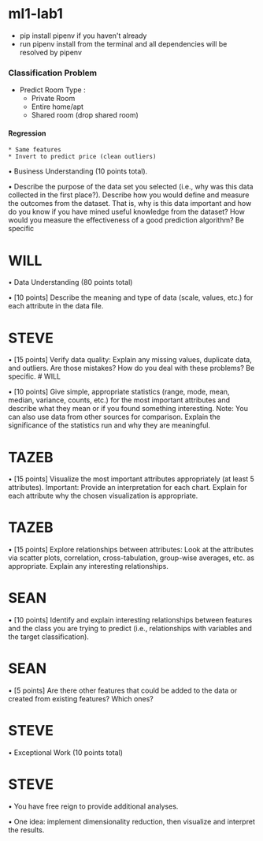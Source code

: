 # ml1-lab1

- pip install pipenv if you haven't already
- run pipenv install from the terminal and all dependencies will be resolved by pipenv

### Classification Problem

- Predict Room Type :
    * Private Room 
    * Entire home/apt
    * Shared room (drop shared room)
    
#### Regression 
    * Same features
    * Invert to predict price (clean outliers)

• Business Understanding (10 points total).
    
• Describe the purpose of the data set you selected (i.e., why was this data collected in
the first place?). Describe how you would define and measure the outcomes from the
dataset. That is, why is this data important and how do you know if you have mined
useful knowledge from the dataset? How would you measure the effectiveness of a
good prediction algorithm? Be specific
   
   # WILL
   
• Data Understanding (80 points total)

• [10 points] Describe the meaning and type of data (scale, values, etc.) for each
attribute in the data file.
  # STEVE
• [15 points] Verify data quality: Explain any missing values, duplicate data, and outliers.
Are those mistakes? How do you deal with these problems? Be specific.
    # WILL

• [10 points] Give simple, appropriate statistics (range, mode, mean, median, variance,
counts, etc.) for the most important attributes and describe what they mean or if you
found something interesting. Note: You can also use data from other sources for
comparison. Explain the significance of the statistics run and why they are meaningful.
  # TAZEB
• [15 points] Visualize the most important attributes appropriately (at least 5 attributes).
Important: Provide an interpretation for each chart. Explain for each attribute why the
chosen visualization is appropriate.
 # TAZEB
• [15 points] Explore relationships between attributes: Look at the attributes via scatter
plots, correlation, cross-tabulation, group-wise averages, etc. as appropriate. Explain
any interesting relationships.
  # SEAN
• [10 points] Identify and explain interesting relationships between features and the class
you are trying to predict (i.e., relationships with variables and the target classification).
  # SEAN
• [5 points] Are there other features that could be added to the data or created from
existing features? Which ones?
   # STEVE
• Exceptional Work (10 points total)
  # STEVE

• You have free reign to provide additional analyses.

• One idea: implement dimensionality reduction, then visualize and interpret the results.
